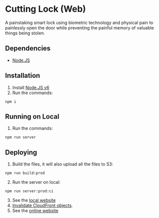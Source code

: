 # Cutting Lock (Web)

A painstaking smart lock using biometric technology and physical pain to
painlessly open the door while preventing the painful memory of valuable
things being stolen.

## Dependencies

- [Node.JS](https://nodejs.org/en/)

## Installation

1. Install [Node.JS v6](https://nodejs.org/en/)
2. Run the commands:
```
npm i
```

## Running on Local

1. Run the commands:
```
npm run server
```

## Deploying

1. Build the files, it will also upload all the files to S3:
```
npm run build:prod
```
2. Run the server on local:
```
npm run server:prod:ci
```
3. See the [local website](https://localhost:3000)
4. [Invalidate CloudFront objects](http://docs.aws.amazon.com/AmazonCloudFront/latest/DeveloperGuide/Invalidation.html).
5. See the [online website](https://cuttinglock.com)
